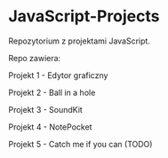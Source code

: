 # JavaScript-Projects

Repozytorium z projektami JavaScript.


Repo zawiera:

Projekt 1 - Edytor graficzny

Projekt 2 - Ball in a hole

Projekt 3 - SoundKit

Projekt 4 - NotePocket

Projekt 5 - Catch me if you can (TODO)
